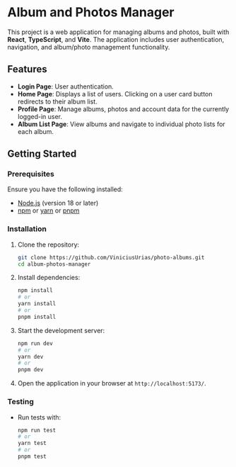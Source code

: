 # Album and Photos Manager

This project is a web application for managing albums and photos, built with **React**, **TypeScript**, and **Vite**. The application includes user authentication, navigation, and album/photo management functionality.

## Features

- **Login Page**: User authentication.
- **Home Page**: Displays a list of users. Clicking on a user card button redirects to their album list.
- **Profile Page**: Manage albums, photos and account data for the currently logged-in user.
- **Album List Page**: View albums and navigate to individual photo lists for each album.

## Getting Started

### Prerequisites

Ensure you have the following installed:

- [Node.js](https://nodejs.org/) (version 18 or later)
- [npm](https://www.npmjs.com/) or [yarn](https://yarnpkg.com/) or [pnpm](https://pnpm.io/)

### Installation

1. Clone the repository:

   ```bash
   git clone https://github.com/ViniciusUrias/photo-albums.git
   cd album-photos-manager
   ```

2. Install dependencies:

   ```bash
   npm install
   # or
   yarn install
   # or
   pnpm install
   ```

3. Start the development server:

   ```bash
   npm run dev
   # or
   yarn dev
   # or
   pnpm dev
   ```

4. Open the application in your browser at `http://localhost:5173/`.

### Testing

- Run tests with:

  ```bash
  npm run test
  # or
  yarn test
  # or
  pnpm test
  ```
